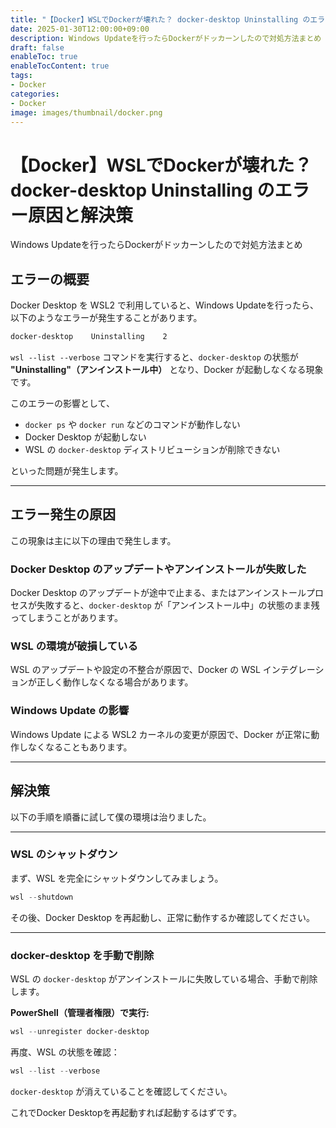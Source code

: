 ```yaml
---
title: "【Docker】WSLでDockerが壊れた？ docker-desktop Uninstalling のエラー原因と解決策"
date: 2025-01-30T12:00:00+09:00
description: Windows Updateを行ったらDockerがドッカーンしたので対処方法まとめ
draft: false
enableToc: true
enableTocContent: true
tags: 
- Docker
categories: 
- Docker
image: images/thumbnail/docker.png
---
```


# 【Docker】WSLでDockerが壊れた？ docker-desktop Uninstalling のエラー原因と解決策

Windows Updateを行ったらDockerがドッカーンしたので対処方法まとめ

## エラーの概要

Docker Desktop を WSL2 で利用していると、Windows Updateを行ったら、以下のようなエラーが発生することがあります。

```sh
docker-desktop    Uninstalling    2
```

`wsl --list --verbose` コマンドを実行すると、`docker-desktop` の状態が **"Uninstalling"（アンインストール中）** となり、Docker が起動しなくなる現象です。

このエラーの影響として、
- `docker ps` や `docker run` などのコマンドが動作しない
- Docker Desktop が起動しない
- WSL の `docker-desktop` ディストリビューションが削除できない

といった問題が発生します。

---

## エラー発生の原因

この現象は主に以下の理由で発生します。

### Docker Desktop のアップデートやアンインストールが失敗した

Docker Desktop のアップデートが途中で止まる、またはアンインストールプロセスが失敗すると、`docker-desktop` が「アンインストール中」の状態のまま残ってしまうことがあります。

### WSL の環境が破損している

WSL のアップデートや設定の不整合が原因で、Docker の WSL インテグレーションが正しく動作しなくなる場合があります。

### Windows Update の影響
Windows Update による WSL2 カーネルの変更が原因で、Docker が正常に動作しなくなることもあります。

---

## 解決策

以下の手順を順番に試して僕の環境は治りました。

---

### WSL のシャットダウン

まず、WSL を完全にシャットダウンしてみましょう。

```powershell
wsl --shutdown
```

その後、Docker Desktop を再起動し、正常に動作するか確認してください。

---

### docker-desktop を手動で削除

WSL の `docker-desktop` がアンインストールに失敗している場合、手動で削除します。

**PowerShell（管理者権限）で実行:**
```powershell
wsl --unregister docker-desktop
```

再度、WSL の状態を確認：
```powershell
wsl --list --verbose
```
`docker-desktop` が消えていることを確認してください。

これでDocker Desktopを再起動すれば起動するはずです。
